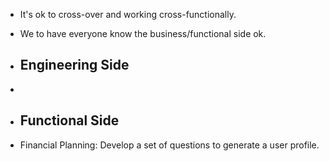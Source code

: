 * It's ok to cross-over and working cross-functionally.
* We to have everyone know the business/functional side ok. 

* ## Engineering Side ##
* 

* ## Functional Side ##
* Financial Planning: Develop a set of questions to generate a user profile.

